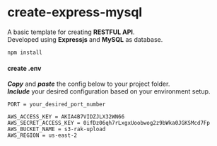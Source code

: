 # create-express-mysql

A basic template for creating **RESTFUL API**.   
Developed using **Expressjs** and **MySQL** as database.


```
npm install
```

#### create .env

***Copy*** and ***paste*** the config below to your project folder.   
***Include*** your desired configuration based on your environment setup.

```
PORT = your_desired_port_number

AWS_ACCESS_KEY = AKIA4B7VIDZJLX32WN66
AWS_SECRET_ACCESS_KEY = 0ifDz06qh7rLxgxUoobwog2z9bWka0JGKSMcd7Fp
AWS_BUCKET_NAME = s3-rak-upload
AWS_REGION = us-east-2
```

